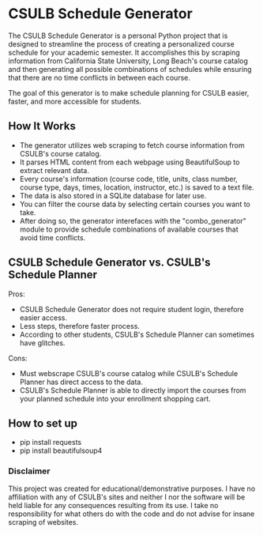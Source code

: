 # CSULB Schedule Generator
The CSULB Schedule Generator is a personal Python project that is designed to streamline the process of creating a personalized course schedule for your academic semester. It accomplishes this by scraping information from California State University, Long Beach's course catalog and then generating all possible combinations of schedules while ensuring that there are no time conflicts in between each course.

The goal of this generator is to make schedule planning for CSULB easier, faster, and more accessible for students.

## How It Works
* The generator utilizes web scraping to fetch course information from CSULB's course catalog.
* It parses HTML content from each webpage using BeautifulSoup to extract relevant data.
* Every course's information (course code, title, units, class number, course type, days, times, location, instructor, etc.) is saved to a text file.
* The data is also stored in a SQLite database for later use.
* You can filter the course data by selecting certain courses you want to take.
* After doing so, the generator interefaces with the "combo_generator" module to provide schedule combinations of available courses that avoid time conflicts.

## CSULB Schedule Generator vs. CSULB's Schedule Planner
Pros:
* CSULB Schedule Generator does not require student login, therefore easier access.
* Less steps, therefore faster process.
* According to other students, CSULB's Schedule Planner can sometimes have glitches.

Cons:
* Must webscrape CSULB's course catalog while CSULB's Schedule Planner has direct access to the data.
* CSULB's Schedule Planner is able to directly import the courses from your planned schedule into your enrollment shopping cart.

## How to set up
* pip install requests
* pip install beautifulsoup4

### Disclaimer
This project was created for educational/demonstrative purposes. 
I have no affiliation with any of CSULB's sites and neither I nor the software will be held liable for any consequences resulting from its use. 
I take no responsibility for what others do with the code and do not advise for insane scraping of websites.
